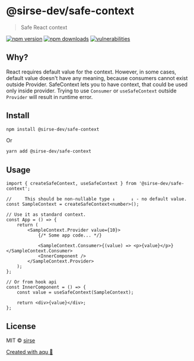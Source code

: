 # @sirse-dev/safe-context

> Safe React context

[![npm version](https://img.shields.io/npm/v/@sirse-dev/safe-context)](https://www.npmjs.com/package/@sirse-dev/safe-context)
[![npm downloads](https://img.shields.io/npm/dw/@sirse-dev/safe-context)](https://www.npmjs.com/package/@sirse-dev/safe-context)
[![vulnerabilities](https://img.shields.io/snyk/vulnerabilities/npm/@sirse-dev/safe-context)](https://www.npmjs.com/package/@sirse-dev/safe-context)

## Why?

React requires default value for the context. However, in some cases, default value doesn't have any meaning, because consumers cannot exist outside Provider. SafeContext lets you to have context, that could be used only inside provider. Trying to use `Consumer` or `useSafeContext` outside `Provider` will result in runtime error.

## Install

```bash
npm install @sirse-dev/safe-context
```

Or

```bash
yarn add @sirse-dev/safe-context
```

## Usage

```tsx
import { createSafeContext, useSafeContext } from '@sirse-dev/safe-context';

//     This should be non-nullable type ↓      ↓ - no default value.
const SampleContext = createSafeContext<number>();

// Use it as standard context.
const App = () => {
    return (
        <SampleContext.Provider value={10}>
            {/* Some app code... */}

            <SampleContext.Consumer>{(value) => <p>{value}</p>}</SampleContext.Consumer>
            <InnerComponent />
        </SampleContext.Provider>
    );
};

// Or from hook api
const InnerComponent = () => {
    const value = useSafeContext(SampleContext);

    return <div>{value}</div>;
};
```

## License

MIT © [sirse](https://github.com/ArtiomTr)

[Created with aqu 🌊](https://github.com/ArtiomTr/aqu#readme)

